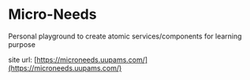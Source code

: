 # Micro-Needs
Personal playground to create atomic services/components for learning purpose

site url: [https://microneeds.uupams.com/](https://microneeds.uupams.com/)
